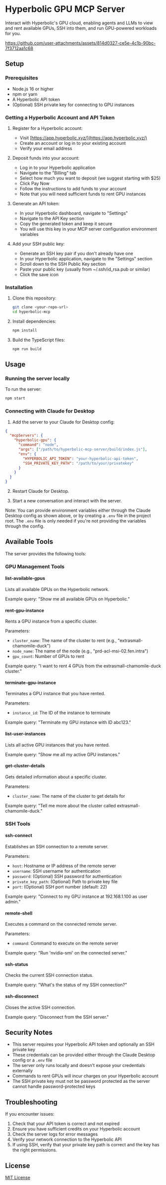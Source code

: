 # Hyperbolic GPU MCP Server

Interact with Hyperbolic's GPU cloud, enabling agents and LLMs to view and rent available GPUs, SSH into them, and run GPU-powered workloads for you.

https://github.com/user-attachments/assets/814d0327-ce5e-4c1b-90bc-7f3712aa1c68

## Setup

### Prerequisites

- Node.js 16 or higher
- npm or yarn
- A Hyperbolic API token
- (Optional) SSH private key for connecting to GPU instances

### Getting a Hyperbolic Account and API Token

1. Register for a Hyperbolic account:
   - Visit [https://app.hyperbolic.xyz/](https://app.hyperbolic.xyz/)
   - Create an account or log in to your existing account
   - Verify your email address

2. Deposit funds into your account:
   - Log in to your Hyperbolic application
   - Navigate to the "Billing" tab
   - Select how much you want to deposit (we suggest starting with $25)
   - Click Pay Now
   - Follow the instructions to add funds to your account
   - Note that you will need sufficient funds to rent GPU instances

3. Generate an API token:
   - In your Hyperbolic dashboard, navigate to "Settings" 
   - Navigate to the API Key section
   - Copy the generated token and keep it secure
   - You will use this key in your MCP server configuration environment variables

4. Add your SSH public key:
   - Generate an SSH key pair if you don't already have one
   - In your Hyperbolic application, navigate to the "Settings" section
   - Scroll down to the SSH Public Key section
   - Paste your public key (usually from ~/.ssh/id_rsa.pub or similar)
   - Click the save icon

### Installation

1. Clone this repository:

   ```bash
   git clone <your-repo-url>
   cd hyperbolic-mcp
   ```

2. Install dependencies:

   ```bash
   npm install
   ```

3. Build the TypeScript files:
   ```bash
   npm run build
   ```

## Usage

### Running the server locally

To run the server:

```bash
npm start
```

### Connecting with Claude for Desktop

1. Add the server to your Claude for Desktop config:

```json
{
  "mcpServers": {
    "hyperbolic-gpu": {
      "command": "node",
      "args": ["/path/to/hyperbolic-mcp-server/build/index.js"],
      "env": {
        "HYPERBOLIC_API_TOKEN": "your-hyperbolic-api-token",
        "SSH_PRIVATE_KEY_PATH": "/path/to/your/privatekey" 
      }
    }
  }
}
```

2. Restart Claude for Desktop.

3. Start a new conversation and interact with the server.

Note: You can provide environment variables either through the Claude Desktop config as shown above, or by creating a `.env` file in the project root. The `.env` file is only needed if you're not providing the variables through the config.

## Available Tools

The server provides the following tools:

### GPU Management Tools

#### list-available-gpus

Lists all available GPUs on the Hyperbolic network.

Example query: "Show me all available GPUs on Hyperbolic."

#### rent-gpu-instance

Rents a GPU instance from a specific cluster.

Parameters:

- `cluster_name`: The name of the cluster to rent (e.g., "extrasmall-chamomile-duck")
- `node_name`: The name of the node (e.g., "prd-acl-msi-02.fen.intra")
- `gpu_count`: Number of GPUs to rent

Example query: "I want to rent 4 GPUs from the extrasmall-chamomile-duck cluster."

#### terminate-gpu-instance

Terminates a GPU instance that you have rented.

Parameters:

- `instance_id`: The ID of the instance to terminate

Example query: "Terminate my GPU instance with ID abc123."

#### list-user-instances

Lists all active GPU instances that you have rented.

Example query: "Show me all my active GPU instances."

#### get-cluster-details

Gets detailed information about a specific cluster.

Parameters:

- `cluster_name`: The name of the cluster to get details for

Example query: "Tell me more about the cluster called extrasmall-chamomile-duck."

### SSH Tools

#### ssh-connect

Establishes an SSH connection to a remote server.

Parameters:

- `host`: Hostname or IP address of the remote server
- `username`: SSH username for authentication
- `password`: (Optional) SSH password for authentication
- `private_key_path`: (Optional) Path to private key file
- `port`: (Optional) SSH port number (default: 22)

Example query: "Connect to my GPU instance at 192.168.1.100 as user admin."

#### remote-shell

Executes a command on the connected remote server.

Parameters:

- `command`: Command to execute on the remote server

Example query: "Run 'nvidia-smi' on the connected server."

#### ssh-status

Checks the current SSH connection status.

Example query: "What's the status of my SSH connection?"

#### ssh-disconnect

Closes the active SSH connection.

Example query: "Disconnect from the SSH server."

## Security Notes

- This server requires your Hyperbolic API token and optionally an SSH private key
- These credentials can be provided either through the Claude Desktop config or a `.env` file
- The server only runs locally and doesn't expose your credentials externally
- Commands to rent GPUs will incur charges on your Hyperbolic account
- The SSH private key must not be password protected as the server cannot handle password-protected keys

## Troubleshooting

If you encounter issues:

1. Check that your API token is correct and not expired
2. Ensure you have sufficient credits on your Hyperbolic account
3. Check the server logs for error messages
4. Verify your network connection to the Hyperbolic API
5. If using SSH, verify that your private key path is correct and the key has the right permissions.

## License

[MIT License](LICENSE)
